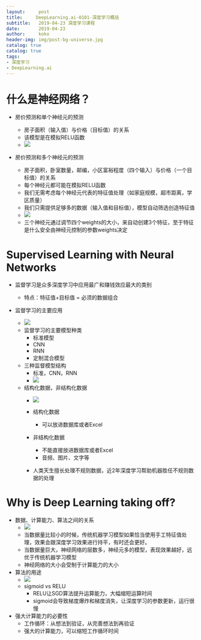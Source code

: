 ```yaml
---
layout:     post
title:     DeepLearning.ai-0101-深度学习概括
subtitle:   2019-04-23 深度学习课程
date:       2019-04-23
author:     koko
header-img: img/post-bg-universe.jpg
catalog: true
catalog: true
tags:
- 深度学习
- DeepLearning.ai
---
```


# 什么是神经网络？

- 房价预测和单个神经元的预测
	- 房子面积（输入值）与价格（目标值）的关系
	- 该模型是在模拟RELU函数
	- ![](https://ws4.sinaimg.cn/large/006tNc79ly1g2ccjh1m5gj31d60r0ad5.jpg) 

- 房价预测和多个神经元的预测
	- 房子面积，卧室数量，邮编，小区富裕程度（四个输入）与价格（一个目标值）的关系
	- 每个神经元都可能在模拟RELU函数
	- 我们无需考虑每个神经元代表的特征值处理（如家庭规模，超市距离，学区质量）
	- 我们只需提供足够多的数据（输入值和目标值），模型自动筛选创造特征值
	- ![](https://ws1.sinaimg.cn/large/006tNc79ly1g2ccoe6t2oj31820naq66.jpg)
	- 三个神经元通过调节四个weights的大小，来自动创建3个特征，至于特征是什么安全由神经元控制的参数weights决定 

# Supervised Learning with Neural Networks

- 监督学习是众多深度学习中应用最广和赚钱效应最大的类别

  - 特点：特征值+目标值 = 必须的数据组合

- 监督学习的主要应用

  - ![](https://ws3.sinaimg.cn/large/006tNc79ly1g2cdicp18dj31260gyac7.jpg)
  - 监督学习的主要模型种类
    - 标准模型
    - CNN
    - RNN
    - 定制混合模型
  - 三种监督模型结构
    - 标准，CNN，RNN
    - ![](https://ws4.sinaimg.cn/large/006tNc79ly1g2cdkswybzj31nq0li432.jpg)
  - 结构化数据，非结构化数据
    - ![](https://ws1.sinaimg.cn/large/006tNc79ly1g2cdle7kdnj31n40re0z1.jpg)

  	- 结构化数据
  	  - 可以放进数据库或者Excel
  	- 非结构化数据
  	  - 不能直接放进数据库或者Excel
  	  - 音频、图片、文字等
  	- 人类天生擅长处理不规则数据，近2年深度学习帮助机器胜任不规则数据的处理

# Why is Deep Learning taking off?

- 数据、计算能力、算法之间的关系
  - ![](https://ws3.sinaimg.cn/large/006tNc79ly1g2ce35ju8jj31ks0towjc.jpg)
  - 当数据量比较小的时候，传统机器学习模型如果恰当使用手工特征值处理，效果会跟深度学习效果进行持平，有时还会更好。
  - 当数据量巨大，神经网络的层数多，神经元多的模型，表现效果越好，远优于传统机器学习模型
  - 神经网络的大小会受制于计算能力的大小
- 算法的用途
  - ![](https://ws1.sinaimg.cn/large/006tNc79ly1g2ce8uwdu3j31jm0nw77h.jpg)
  - sigmoid vs RELU
    - RELU让SGD算法提升运算能力，大幅缩短运算时间
    - sigmoid会导致梯度爆炸和梯度消失，让深度学习的参数更新，运行很慢
- 强大计算能力的必要性
  - 工作循环：从想法到验证，从完善想法到再验证
  - 强大的计算能力，可以缩短工作循环时间